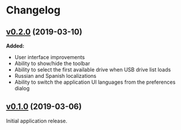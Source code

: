 # Changelog

## [v0.2.0](https://github.com/vsvyatski/kmel_db_ui/tree/v0.1.0) (2019-03-10)

**Added:**
- User interface improvements
- Ability to show/hide the toolbar
- Ability to select the first available drive when USB drive list loads
- Russian and Spanish localizations
- Ability to switch the application UI languages from the preferences dialog

## [v0.1.0](https://github.com/vsvyatski/kmel_db_ui/tree/v0.1.0) (2019-03-06)

Initial application release. 
